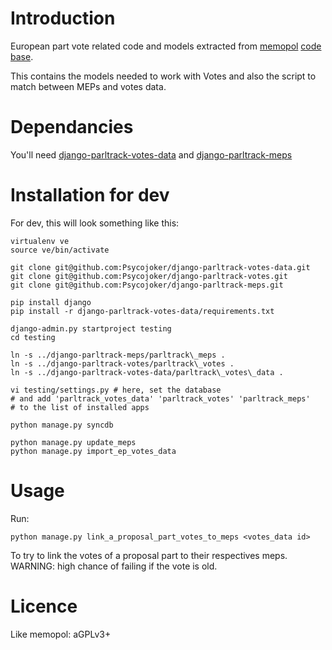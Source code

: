 Introduction
============

European part vote related code and models extracted from [memopol](https://memopol.lqdn.fr) [code base](https://gitorious.org/memopol2-0).

This contains the models needed to work with Votes and also the script to match between MEPs and votes data.

Dependancies
============

You'll need [django-parltrack-votes-data](https://github.com/Psycojoker/django-parltrack-votes-data) and [django-parltrack-meps](https://github.com/Psycojoker/django-parltrack-meps)

Installation for dev
====================

For dev, this will look something like this:

    virtualenv ve
    source ve/bin/activate

    git clone git@github.com:Psycojoker/django-parltrack-votes-data.git
    git clone git@github.com:Psycojoker/django-parltrack-votes.git
    git clone git@github.com:Psycojoker/django-parltrack-meps.git

    pip install django
    pip install -r django-parltrack-votes-data/requirements.txt

    django-admin.py startproject testing
    cd testing

    ln -s ../django-parltrack-meps/parltrack\_meps .
    ln -s ../django-parltrack-votes/parltrack\_votes .
    ln -s ../django-parltrack-votes-data/parltrack\_votes\_data .

    vi testing/settings.py # here, set the database
    # and add 'parltrack_votes_data' 'parltrack_votes' 'parltrack_meps'
    # to the list of installed apps

    python manage.py syncdb

    python manage.py update_meps
    python manage.py import_ep_votes_data

Usage
=====

Run:

    python manage.py link_a_proposal_part_votes_to_meps <votes_data id>

To try to link the votes of a proposal part to their respectives meps. WARNING: high chance of failing if the vote is old.

Licence
=======

Like memopol: aGPLv3+
